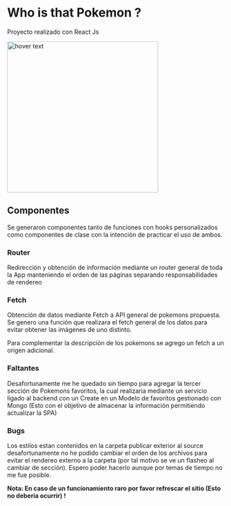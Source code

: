 # Who is that Pokemon ?

Proyecto realizado con React Js

<img src="https://upload.wikimedia.org/wikipedia/commons/thumb/9/98/International_Pok%C3%A9mon_logo.svg/1200px-International_Pok%C3%A9mon_logo.svg.png" width="350" title="hover text">

## Componentes

Se generaron componentes tanto de funciones con hooks personalizados como componentes de clase con la intención de practicar el uso de ambos.

### Router

Redirección y obtención de información mediante un router general de toda la App manteniendo el orden de las páginas separando responsabilidades de rendereo

### Fetch

Obtención de datos mediante Fetch a API general de pokemons propuesta. Se genero una función que realizara el fetch general de los datos para evitar obtener las imágenes de uno distinto.

Para complementar la descripción de los pokemons se agrego un fetch a un origen adicional.


### Faltantes

Desafortunamente me he quedado sin tiempo para agregar la tercer sección de Pokemons favoritos, la cual realizaria mediante un servicio ligado al backend con un Create en un Modelo de favoritos gestionado con Mongo (Esto con el objetivo de almacenar la información permitiendo actualizar la SPA)

### Bugs

Los estilos estan contenidos en la carpeta publicar exterior al source desafortunamente no he podido cambiar el orden de los archivos para evitar el rendereo externo a la carpeta (por tal motivo se ve un flasheo al cambiar de sección). Espero poder hacerlo aunque por temas de tiempo no me fue posible.


**Nota: En caso de un funcionamiento raro por favor refrescar el sitio (Esto no deberia ocurrir) !**


